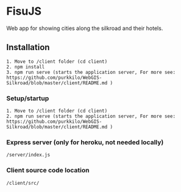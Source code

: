 # FisuJS

Web app for showing cities along the silkroad and their hotels.

## Installation

```
1. Move to /client folder (cd client)
2. npm install
3. npm run serve (starts the application server, For more see: https://github.com/purkkilo/WebGIS-Silkroad/blob/master/client/README.md )
```

### Setup/startup

```
1. Move to /client folder (cd client)
2. npm run serve (starts the application server, For more see: https://github.com/purkkilo/WebGIS-Silkroad/blob/master/client/README.md )
```

### Express server (only for heroku, not needed locally)

```
/server/index.js
```

### Client source code location

```
/client/src/
```
